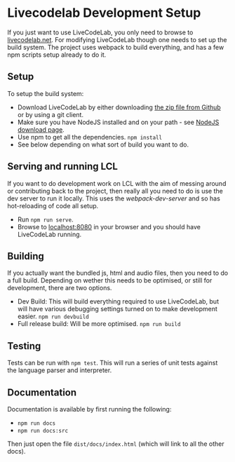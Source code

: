 # Livecodelab Development Setup

If you just want to use LiveCodeLab, you only need to browse to [livecodelab.net](http://livecodelab.net).
For modifying LiveCodeLab though one needs to set up the build system. The project uses webpack to build everything, and has a few npm scripts setup already to do it.

## Setup

To setup the build system:

 * Download LiveCodeLab by either downloading [the zip file from Github](https://github.com/davidedc/livecodelab/archive/master.zip) or by using a git client.
 * Make sure you have NodeJS installed and on your path - see [NodeJS download page](http://nodejs.org/download/).
 * Use npm to get all the dependencies.
   `npm install`
 * See below depending on what sort of build you want to do.

## Serving and running LCL

If you want to do development work on LCL with the aim of messing around or contributing back to the project, then really all you need to do is use the dev server to run it locally. This uses the *webpack-dev-server* and so has hot-reloading of code all setup.

 * Run `npm run serve`.
 * Browse to [localhost:8080](http://localhost:8080/) in your browser and you should have LiveCodeLab running.

## Building

If you actually want the bundled js, html and audio files, then you need to do a full build. Depending on wether this needs to be optimised, or still for development, there are two options.

 * Dev Build: This will build everything required to use LiveCodeLab, but will have various debugging settings turned on to make development easier.
   `npm run devbuild`
 * Full release build: Will be more optimised.
   `npm run build`

## Testing

Tests can be run with `npm test`. This will run a series of unit tests against the language parser and interpreter.

## Documentation

Documentation is available by first running the following:

 * `npm run docs`
 * `npm run docs:src`

Then just open the file `dist/docs/index.html` (which will link to all the other docs).

